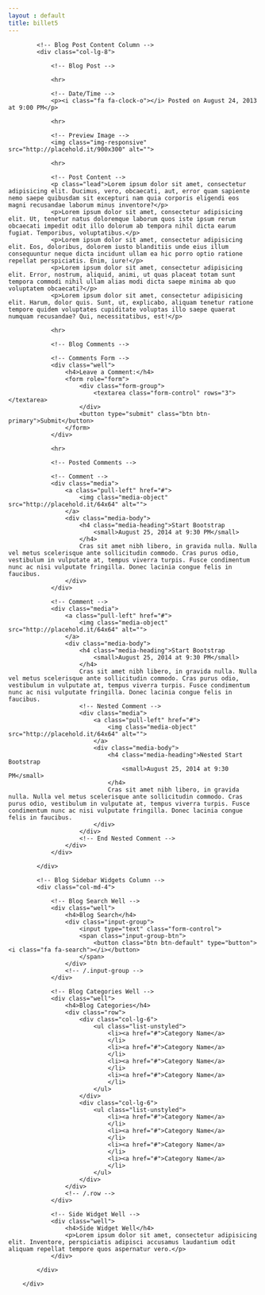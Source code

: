 ```yaml
---
layout : default
title: billet5
---
```

<div class="row">

            <!-- Blog Post Content Column -->
            <div class="col-lg-8">

                <!-- Blog Post -->

                <hr>

                <!-- Date/Time -->
                <p><i class="fa fa-clock-o"></i> Posted on August 24, 2013 at 9:00 PM</p>

                <hr>

                <!-- Preview Image -->
                <img class="img-responsive" src="http://placehold.it/900x300" alt="">

                <hr>

                <!-- Post Content -->
                <p class="lead">Lorem ipsum dolor sit amet, consectetur adipisicing elit. Ducimus, vero, obcaecati, aut, error quam sapiente nemo saepe quibusdam sit excepturi nam quia corporis eligendi eos magni recusandae laborum minus inventore?</p>
                <p>Lorem ipsum dolor sit amet, consectetur adipisicing elit. Ut, tenetur natus doloremque laborum quos iste ipsum rerum obcaecati impedit odit illo dolorum ab tempora nihil dicta earum fugiat. Temporibus, voluptatibus.</p>
                <p>Lorem ipsum dolor sit amet, consectetur adipisicing elit. Eos, doloribus, dolorem iusto blanditiis unde eius illum consequuntur neque dicta incidunt ullam ea hic porro optio ratione repellat perspiciatis. Enim, iure!</p>
                <p>Lorem ipsum dolor sit amet, consectetur adipisicing elit. Error, nostrum, aliquid, animi, ut quas placeat totam sunt tempora commodi nihil ullam alias modi dicta saepe minima ab quo voluptatem obcaecati?</p>
                <p>Lorem ipsum dolor sit amet, consectetur adipisicing elit. Harum, dolor quis. Sunt, ut, explicabo, aliquam tenetur ratione tempore quidem voluptates cupiditate voluptas illo saepe quaerat numquam recusandae? Qui, necessitatibus, est!</p>

                <hr>

                <!-- Blog Comments -->

                <!-- Comments Form -->
                <div class="well">
                    <h4>Leave a Comment:</h4>
                    <form role="form">
                        <div class="form-group">
                            <textarea class="form-control" rows="3"></textarea>
                        </div>
                        <button type="submit" class="btn btn-primary">Submit</button>
                    </form>
                </div>

                <hr>

                <!-- Posted Comments -->

                <!-- Comment -->
                <div class="media">
                    <a class="pull-left" href="#">
                        <img class="media-object" src="http://placehold.it/64x64" alt="">
                    </a>
                    <div class="media-body">
                        <h4 class="media-heading">Start Bootstrap
                            <small>August 25, 2014 at 9:30 PM</small>
                        </h4>
                        Cras sit amet nibh libero, in gravida nulla. Nulla vel metus scelerisque ante sollicitudin commodo. Cras purus odio, vestibulum in vulputate at, tempus viverra turpis. Fusce condimentum nunc ac nisi vulputate fringilla. Donec lacinia congue felis in faucibus.
                    </div>
                </div>

                <!-- Comment -->
                <div class="media">
                    <a class="pull-left" href="#">
                        <img class="media-object" src="http://placehold.it/64x64" alt="">
                    </a>
                    <div class="media-body">
                        <h4 class="media-heading">Start Bootstrap
                            <small>August 25, 2014 at 9:30 PM</small>
                        </h4>
                        Cras sit amet nibh libero, in gravida nulla. Nulla vel metus scelerisque ante sollicitudin commodo. Cras purus odio, vestibulum in vulputate at, tempus viverra turpis. Fusce condimentum nunc ac nisi vulputate fringilla. Donec lacinia congue felis in faucibus.
                        <!-- Nested Comment -->
                        <div class="media">
                            <a class="pull-left" href="#">
                                <img class="media-object" src="http://placehold.it/64x64" alt="">
                            </a>
                            <div class="media-body">
                                <h4 class="media-heading">Nested Start Bootstrap
                                    <small>August 25, 2014 at 9:30 PM</small>
                                </h4>
                                Cras sit amet nibh libero, in gravida nulla. Nulla vel metus scelerisque ante sollicitudin commodo. Cras purus odio, vestibulum in vulputate at, tempus viverra turpis. Fusce condimentum nunc ac nisi vulputate fringilla. Donec lacinia congue felis in faucibus.
                            </div>
                        </div>
                        <!-- End Nested Comment -->
                    </div>
                </div>

            </div>

            <!-- Blog Sidebar Widgets Column -->
            <div class="col-md-4">

                <!-- Blog Search Well -->
                <div class="well">
                    <h4>Blog Search</h4>
                    <div class="input-group">
                        <input type="text" class="form-control">
                        <span class="input-group-btn">
                            <button class="btn btn-default" type="button"><i class="fa fa-search"></i></button>
                        </span>
                    </div>
                    <!-- /.input-group -->
                </div>

                <!-- Blog Categories Well -->
                <div class="well">
                    <h4>Blog Categories</h4>
                    <div class="row">
                        <div class="col-lg-6">
                            <ul class="list-unstyled">
                                <li><a href="#">Category Name</a>
                                </li>
                                <li><a href="#">Category Name</a>
                                </li>
                                <li><a href="#">Category Name</a>
                                </li>
                                <li><a href="#">Category Name</a>
                                </li>
                            </ul>
                        </div>
                        <div class="col-lg-6">
                            <ul class="list-unstyled">
                                <li><a href="#">Category Name</a>
                                </li>
                                <li><a href="#">Category Name</a>
                                </li>
                                <li><a href="#">Category Name</a>
                                </li>
                                <li><a href="#">Category Name</a>
                                </li>
                            </ul>
                        </div>
                    </div>
                    <!-- /.row -->
                </div>

                <!-- Side Widget Well -->
                <div class="well">
                    <h4>Side Widget Well</h4>
                    <p>Lorem ipsum dolor sit amet, consectetur adipisicing elit. Inventore, perspiciatis adipisci accusamus laudantium odit aliquam repellat tempore quos aspernatur vero.</p>
                </div>

            </div>

        </div>